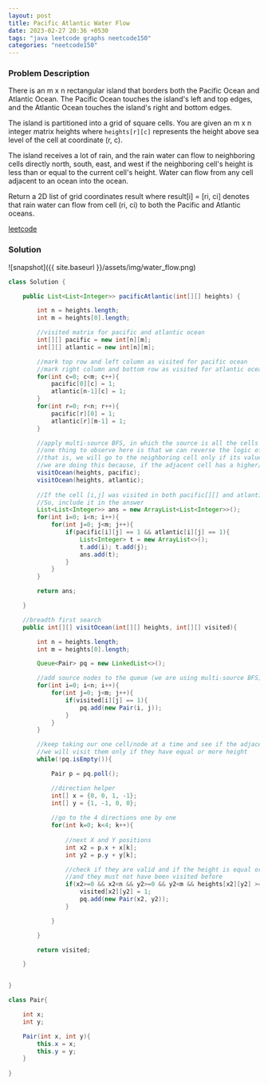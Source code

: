 ```yaml
---
layout: post
title: Pacific Atlantic Water Flow
date: 2023-02-27 20:36 +0530
tags: "java leetcode graphs neetcode150"
categories: "neetcode150"
---
```


### Problem Description

There is an m x n rectangular island that borders both the Pacific Ocean and Atlantic Ocean. The Pacific Ocean touches the island's left and top edges, and the Atlantic Ocean touches the island's right and bottom edges.

The island is partitioned into a grid of square cells. You are given an m x n integer matrix heights where ```heights[r][c]``` represents the height above sea level of the cell at coordinate (r, c).

The island receives a lot of rain, and the rain water can flow to neighboring cells directly north, south, east, and west if the neighboring cell's height is less than or equal to the current cell's height. Water can flow from any cell adjacent to an ocean into the ocean.

Return a 2D list of grid coordinates result where result[i] = [ri, ci] denotes that rain water can flow from cell (ri, ci) to both the Pacific and Atlantic oceans.

[leetcode](https://leetcode.com/problems/pacific-atlantic-water-flow/description/)

### Solution

![snapshot]({{ site.baseurl }}/assets/img/water_flow.png)

```java
class Solution {

    public List<List<Integer>> pacificAtlantic(int[][] heights) {

        int n = heights.length; 
        int m = heights[0].length; 

        //visited matrix for pacific and atlantic ocean        
        int[][] pacific = new int[n][m];
        int[][] atlantic = new int[n][m];

        //mark top row and left column as visited for pacific ocean
        //mark right column and bottom row as visited for atlantic ocean
        for(int c=0; c<m; c++){
            pacific[0][c] = 1;
            atlantic[n-1][c] = 1;
        }
        for(int r=0; r<n; r++){
            pacific[r][0] = 1;
            atlantic[r][m-1] = 1;
        }

        //apply multi-source BFS, in which the source is all the cells adjacent to the ocean
        //one thing to observe here is that we can reverse the logic of visiting the next call
        //that is, we will go to the neighboring cell only if its value is more (has a higher height)
        //we are doing this because, if the adjacent cell has a higher/equal height, only then the water will flow to the current cell
        visitOcean(heights, pacific);
        visitOcean(heights, atlantic);
        
        //If the cell [i,j] was visited in both pacific[][] and atlantic[][], it means that the water can flow from it to both the oceans
        //So, include it in the answer
        List<List<Integer>> ans = new ArrayList<List<Integer>>();
        for(int i=0; i<n; i++){
            for(int j=0; j<m; j++){
                if(pacific[i][j] == 1 && atlantic[i][j] == 1){
                    List<Integer> t = new ArrayList<>();
                    t.add(i); t.add(j);
                    ans.add(t);
                }
            }
        }

        return ans;

    }

    //breadth first search
    public int[][] visitOcean(int[][] heights, int[][] visited){

        int n = heights.length; 
        int m = heights[0].length;

        Queue<Pair> pq = new LinkedList<>();

        //add source nodes to the queue (we are using multi-source BFS)
        for(int i=0; i<n; i++){
            for(int j=0; j<m; j++){
                if(visited[i][j] == 1){
                    pq.add(new Pair(i, j));
                }
            }
        }

        //keep taking our one cell/node at a time and see if the adjacent nodes/cells can be visited
        //we will visit them only if they have equal or more height 
        while(!pq.isEmpty()){

            Pair p = pq.poll();

            //direction helper
            int[] x = {0, 0, 1, -1};
            int[] y = {1, -1, 0, 0};
            
            //go to the 4 directions one by one
            for(int k=0; k<4; k++){
                
                //next X and Y positions
                int x2 = p.x + x[k];
                int y2 = p.y + y[k];

                //check if they are valid and if the height is equal or more than the current cell's height 
                //and they must not have been visited before
                if(x2>=0 && x2<n && y2>=0 && y2<m && heights[x2][y2] >= heights[p.x][p.y] && visited[x2][y2] != 1){
                    visited[x2][y2] = 1;
                    pq.add(new Pair(x2, y2));
                }

            }

        }

        return visited;

    }


}

class Pair{

    int x;
    int y;

    Pair(int x, int y){
        this.x = x;
        this.y = y;
    }
    
}
```
